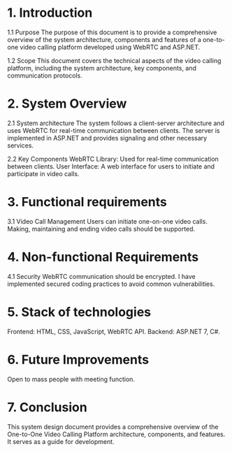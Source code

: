 # 1. Introduction
1.1 Purpose
The purpose of this document is to provide a comprehensive overview of the system architecture, components and features of a one-to-one video calling platform developed using WebRTC and ASP.NET.

1.2 Scope
This document covers the technical aspects of the video calling platform, including the system architecture, key components, and communication protocols.

# 2. System Overview
2.1 System architecture
The system follows a client-server architecture and uses WebRTC for real-time communication between clients. The server is implemented in ASP.NET and provides signaling and other necessary services.

2.2 Key Components
WebRTC Library: Used for real-time communication between clients.
User Interface: A web interface for users to initiate and participate in video calls.

# 3. Functional requirements
3.1 Video Call Management
Users can initiate one-on-one video calls.
Making, maintaining and ending video calls should be supported.

# 4. Non-functional Requirements
4.1 Security
WebRTC communication should be encrypted.
I have implemented secured coding practices to avoid common vulnerabilities.

# 5. Stack of technologies
Frontend: HTML, CSS, JavaScript, WebRTC API.
Backend: ASP.NET 7, C#.

# 6. Future Improvements
Open to mass people with meeting function.

# 7. Conclusion
This system design document provides a comprehensive overview of the One-to-One Video Calling Platform architecture, components, and features. It serves as a guide for development.
